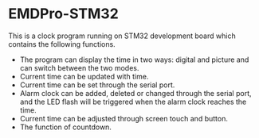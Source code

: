 # EMDPro-STM32
This is a clock program running on STM32 development board which contains the following functions.
* The program can display the time in two ways: digital and picture and can switch between the two modes. 
* Current time can be updated with time.
* Current time can be set through the serial port.
* Alarm clock can be added, deleted or changed through the serial port, and the LED flash will be triggered when the alarm clock reaches the time.
* Current time can be adjusted through screen touch and button.
* The function of countdown.
